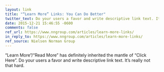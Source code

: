 ```yaml
---
layout: link
title: "“Learn More” Links: You Can Do Better"
twitter_text: Do your users a favor and write descriptive link text. It’s really not that hard.
date: 2015-12-21 15:46:55 -0600
comments: false
ref_url: https://www.nngroup.com/articles/learn-more-links/
in_reply_to: https://www.nngroup.com/articles/learn-more-links/
ref_source: Nielsen Norman Group
---
```


“Learn More”/“Read More” has definitely inherited the mantle of “Click Here”. Do your users a favor and write descriptive link text. It’s really not that hard.